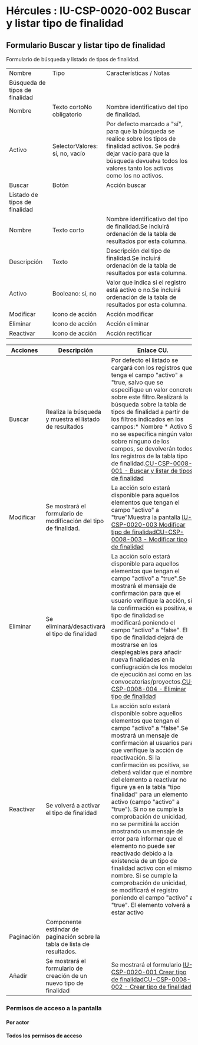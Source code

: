 # Hércules : IU\-CSP\-0020\-002 Buscar y listar tipo de finalidad



## Formulario Buscar y listar tipo de finalidad

Formulario de búsqueda y listado de tipos de finalidad.



|  | | |
| --- | --- | --- |
| Nombre | Tipo | Características / Notas |
| Búsqueda de tipos de finalidad | | |
| Nombre | Texto cortoNo obligatorio | Nombre identificativo del tipo de finalidad. |
| Activo | SelectorValores: sí, no, vacío | Por defecto marcado a "sí", para que la búsqueda se realice sobre los tipos de finalidad activos. Se podrá dejar vacío para que la búsqueda devuelva todos los valores tanto los activos como los no activos. |
| Buscar | Botón | Acción buscar |
| Listado de tipos de finalidad | | |
| Nombre | Texto corto | Nombre identificativo del tipo de finalidad.Se incluirá ordenación de la tabla de resultados por esta columna. |
| Descripción | Texto | Descripción del tipo de finalidad.Se incluirá ordenación de la tabla de resultados por esta columna. |
| Activo | Booleano: sí, no | Valor que indica si el registro está activo o no.Se incluirá ordenación de la tabla de resultados por esta columna. |
| Modificar | Icono de acción | Acción modificar |
| Eliminar | Icono de acción | Acción eliminar |
| Reactivar | Icono de acción | Acción rectificar |



| Acciones | Descripción | Enlace CU. | Permisos |
| --- | --- | --- | --- |
| Buscar | Realiza la búsqueda y muestra el listado de resultados | Por defecto el listado se cargará con los registros que tenga el campo "activo" a "true, salvo que se especifique un valor concreto sobre este filtro.Realizará la búsqueda sobre la tabla de tipos de finalidad a partir de los filtros indicados en los campos:* Nombre * Activo  Si no se especifica ningún valor sobre ninguno de los campos, se devolverán todos los registros de la tabla tipo de finalidad.[CU\-CSP\-0008\-001 \- Buscar y listar de tipos de finalidad](/hercules/sgi-sistema-de-gestion-de-investigacion/requisitos-y-analisis-funcional/analisis-funcional-sgi-hercules/csp-modulo-de-convocatorias-ayudas-solicitudes-proyectos-y-contratos-y-grupos-de-investigacion/csp-casos-de-uso/cu-csp-0008-gestion-de-tipos-de-finalidad/cu-csp-0008-001-buscar-y-listar-de-tipos-de-finalidad.md "/hercules/sgi-sistema-de-gestion-de-investigacion/requisitos-y-analisis-funcional/analisis-funcional-sgi-hercules/csp-modulo-de-convocatorias-ayudas-solicitudes-proyectos-y-contratos-y-grupos-de-investigacion/csp-casos-de-uso/cu-csp-0008-gestion-de-tipos-de-finalidad/cu-csp-0008-001-buscar-y-listar-de-tipos-de-finalidad.md") | CSP\-TFIN\-VCSP\-TFIN\-ECSP\-TFIN\-BCSP\-TFIN\-R |
| Modificar | Se mostrará el formulario de modificación del tipo de finalidad. | La acción solo estará disponible para aquellos elementos que tengan el campo "activo" a "true"Muestra la pantalla [IU\-CSP\-0020\-003 Modificar tipo de finalidad](/hercules/sgi-sistema-de-gestion-de-investigacion/requisitos-y-analisis-funcional/analisis-funcional-sgi-hercules/csp-modulo-de-convocatorias-ayudas-solicitudes-proyectos-y-contratos-y-grupos-de-investigacion/csp-interfaz-de-usuario/iu-csp-0020-gestion-de-tipos-de-finalidad/iu-csp-0020-003-modificar-tipo-de-finalidad.md "/hercules/sgi-sistema-de-gestion-de-investigacion/requisitos-y-analisis-funcional/analisis-funcional-sgi-hercules/csp-modulo-de-convocatorias-ayudas-solicitudes-proyectos-y-contratos-y-grupos-de-investigacion/csp-interfaz-de-usuario/iu-csp-0020-gestion-de-tipos-de-finalidad/iu-csp-0020-003-modificar-tipo-de-finalidad.md")[CU\-CSP\-0008\-003 \- Modificar tipo de finalidad](/hercules/sgi-sistema-de-gestion-de-investigacion/requisitos-y-analisis-funcional/analisis-funcional-sgi-hercules/csp-modulo-de-convocatorias-ayudas-solicitudes-proyectos-y-contratos-y-grupos-de-investigacion/csp-casos-de-uso/cu-csp-0008-gestion-de-tipos-de-finalidad/cu-csp-0008-003-modificar-tipo-de-finalidad.md "/hercules/sgi-sistema-de-gestion-de-investigacion/requisitos-y-analisis-funcional/analisis-funcional-sgi-hercules/csp-modulo-de-convocatorias-ayudas-solicitudes-proyectos-y-contratos-y-grupos-de-investigacion/csp-casos-de-uso/cu-csp-0008-gestion-de-tipos-de-finalidad/cu-csp-0008-003-modificar-tipo-de-finalidad.md") | CSP\-TFIN\-E |
| Eliminar | Se eliminará/desactivará el tipo de finalidad | La acción solo estará disponible para aquellos elementos que tengan el campo "activo" a "true".Se mostrará el mensaje de confirmación para que el usuario verifique la acción, si la confirmación es positiva, el tipo de finalidad se modificará poniendo el campo "activo" a "false". El tipo de finalidad dejará de mostrarse en los desplegables para añadir nueva finalidades en la confiugración de los modelos de ejecución así como en las convocatorias/proyectos.[CU\-CSP\-0008\-004 \- Eliminar tipo de finalidad](/hercules/sgi-sistema-de-gestion-de-investigacion/requisitos-y-analisis-funcional/analisis-funcional-sgi-hercules/csp-modulo-de-convocatorias-ayudas-solicitudes-proyectos-y-contratos-y-grupos-de-investigacion/csp-casos-de-uso/cu-csp-0008-gestion-de-tipos-de-finalidad/cu-csp-0008-004-eliminar-tipo-de-finalidad.md "/hercules/sgi-sistema-de-gestion-de-investigacion/requisitos-y-analisis-funcional/analisis-funcional-sgi-hercules/csp-modulo-de-convocatorias-ayudas-solicitudes-proyectos-y-contratos-y-grupos-de-investigacion/csp-casos-de-uso/cu-csp-0008-gestion-de-tipos-de-finalidad/cu-csp-0008-004-eliminar-tipo-de-finalidad.md") | CSP\-TFIN\-B |
| Reactivar | Se volverá a activar el tipo de finalidad | La acción solo estará disponible sobre aquellos elementos que tengan el campo "activo" a "false".Se mostrará un mensaje de confirmación al usuarios para que verifique la acción de reactivación. Si la confirmación es positiva, se deberá validar que el nombre del elemento a reactivar no figure ya en la tabla "tipo finalidad" para un elemento activo (campo "activo" a "true").  Si no se cumple la comprobación de unicidad, no se permitirá la acción mostrando un mensaje de error para informar que el elemento no puede ser reactivado debido a la existencia de un tipo de finalidad activo con el mismo nombre. Si se cumple la comprobación de unicidad, se modificará el registro poniendo el campo "activo" a "true". El elemento volverá a estar activo | CSP\-TFIN\-R |
| Paginación | Componente estándar de paginación sobre la tabla de lista de resultados. |  |  |
| Añadir | Se mostrará el formulario de creación de un nuevo tipo de finalidad | Se mostrará el formulario [IU\-CSP\-0020\-001 Crear tipo de finalidad](/hercules/sgi-sistema-de-gestion-de-investigacion/requisitos-y-analisis-funcional/analisis-funcional-sgi-hercules/csp-modulo-de-convocatorias-ayudas-solicitudes-proyectos-y-contratos-y-grupos-de-investigacion/csp-interfaz-de-usuario/iu-csp-0020-gestion-de-tipos-de-finalidad/iu-csp-0020-001-crear-tipo-de-finalidad.md "/hercules/sgi-sistema-de-gestion-de-investigacion/requisitos-y-analisis-funcional/analisis-funcional-sgi-hercules/csp-modulo-de-convocatorias-ayudas-solicitudes-proyectos-y-contratos-y-grupos-de-investigacion/csp-interfaz-de-usuario/iu-csp-0020-gestion-de-tipos-de-finalidad/iu-csp-0020-001-crear-tipo-de-finalidad.md")[CU\-CSP\-0008\-002 \- Crear tipo de finalidad](/hercules/sgi-sistema-de-gestion-de-investigacion/requisitos-y-analisis-funcional/analisis-funcional-sgi-hercules/csp-modulo-de-convocatorias-ayudas-solicitudes-proyectos-y-contratos-y-grupos-de-investigacion/csp-casos-de-uso/cu-csp-0008-gestion-de-tipos-de-finalidad/cu-csp-0008-002-crear-tipo-de-finalidad.md "/hercules/sgi-sistema-de-gestion-de-investigacion/requisitos-y-analisis-funcional/analisis-funcional-sgi-hercules/csp-modulo-de-convocatorias-ayudas-solicitudes-proyectos-y-contratos-y-grupos-de-investigacion/csp-casos-de-uso/cu-csp-0008-gestion-de-tipos-de-finalidad/cu-csp-0008-002-crear-tipo-de-finalidad.md") | CSP\-TFIN\-C |

  


### Permisos de acceso a la pantalla

#### Por actor

#### Todos los permisos de acceso




